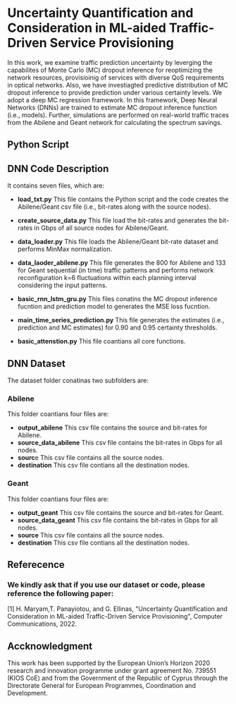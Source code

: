 # Uncertainty Quantification and Consideration in ML-aided Traffic-Driven Service Provisioning

In this work, we examine traffic prediction uncertainty  by leverging the capabilites of Monte Carlo (MC) dropout inference for reoptimizing the network resources, provisioinig of services with diverse QoS requirements in optical networks. Also, we have investiagted predictive distribution of MC dropout inference to provide prediction under various certainty levels. We adopt a deep MC regression framework. In this framework, Deep Neural Networks (DNNs) are trained to estimate MC dropout inference function (i.e., models). Further, simulations are performed on real-world traffic traces from the Abilene and Geant network for calculating the spectrum savings. 


## Python Script

## DNN Code Description
It contains seven files, which are:

* **load_txt.py** This file contains the Python script and the code creates the Abilene/Geant csv file (i.e., bit-rates along with the source nodes).

* **create_source_data.py** This file load the bit-rates and generates the bit-rates in Gbps of all source nodes for Abilene/Geant.

* **data_loader.py** This file loads the Abilene/Geant bit-rate dataset and performs MinMax normalization.

* **data_laoder_abilene.py** This file generates the 800 for Abilene and 133 for Geant sequential (in time) traffic patterns and performs network reconfiguration k=6 fluctuations within each planning interval considering the input patterns.

* **basic_rnn_lstm_gru.py** This files conatins the MC dropout inference fucntion and prediction model to generates the MSE loss fucntion.

* **main_time_series_prediction.py** This file generates the estimates (i.e., prediction and MC estimates) for 0.90 and 0.95 certainty thresholds.  

* **basic_attenstion.py** This file coantians all core functions.

## DNN Dataset

The dataset folder conatinas two subfolders are:

### Abilene  
This folder coantians four files are:
* **output_abilene** This csv file contains the source and bit-rates for Abilene.
* **source_data_abilene** This csv file contains the bit-rates in Gbps for all nodes.
* **sourc**e This csv file contains all the source nodes.
* **destination** This csv file contians all the destination nodes.

### Geant 
This folder coantians four files are:
* **output_geant** This csv file contains the source and bit-rates for Geant.
* **source_data_geant** This csv file contains the bit-rates in Gbps for all nodes.
* **source** This csv file contains all the source nodes.
* **destination** This csv file contians all the destination nodes.


## Referecence

### We kindly ask that if you use our dataset or code,  please reference the following paper: 
[1]  H. Maryam,T. Panayiotou, and G. Ellinas, "Uncertainty Quantification and Consideration in ML-aided Traffic-Driven Service Provisioning", Computer Communications, 2022.

## Accknowledgment
This work has been supported by the European Union’s Horizon 2020 research and innovation programme under grant agreement No. 739551 (KIOS CoE) and from the Government
of the Republic of Cyprus through the Directorate General for European Programmes, Coordination and Development.
